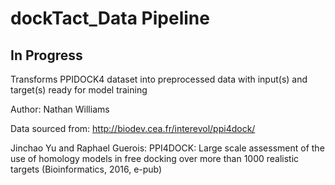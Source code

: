 # dockTact_Data Pipeline
## In Progress
Transforms PPIDOCK4 dataset into preprocessed data with input(s) and target(s) ready for model training

Author: Nathan Williams

Data sourced from: http://biodev.cea.fr/interevol/ppi4dock/

Jinchao Yu and Raphael Guerois: PPI4DOCK: Large scale assessment of the use of homology models in free docking over more than 1000 realistic targets (Bioinformatics, 2016, e-pub)

